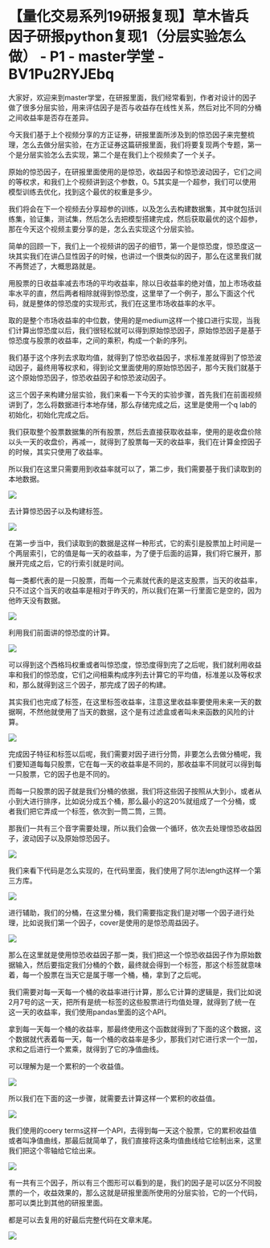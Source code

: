 # 【量化交易系列19研报复现】草木皆兵因子研报python复现1（分层实验怎么做） - P1 - master学堂 - BV1Pu2RYJEbq

大家好，欢迎来到master学堂，在研报里面，我们经常看到，作者对设计的因子做了很多分层实验，用来评估因子是否与收益存在线性关系，然后对比不同的分桶之间收益率是否存在差异。

今天我们基于上个视频分享的方正证券，研报里面所涉及到的惊恐因子来完整梳理，怎么去做分层实验，在方正证券这篇研报里面，我们将要复现两个专题，第一个是分层实验怎么去实现，第二个是在我们上个视频卖了一个关子。

原始的惊恐因子，在研报里面使用的是惊恐，收益因子和惊恐波动因子，它们之间的等权求，和我们上个视频讲到这个参数，0。5其实是一个超参，我们可以使用模型训练去优化，找到这个最优的权重是多少。

我们将会在下一个视频去分享超参的训练，以及怎么去构建数据集，其中就包括训练集，验证集，测试集，然后怎么去把模型搭建完成，然后获取最优的这个超参，那在今天这个视频主要分享的是，怎么去实现这个分层实验。

简单的回顾一下，我们上一个视频讲的因子的细节，第一个是惊恐度，惊恐度这一块其实我们在讲凸显性因子的时候，也讲过一个很类似的因子，那么在这里我们就不再赘述了，大概思路就是。

用股票的日收益率减去市场的平均收益率，除以日收益率的绝对值，加上市场收益率水平的直，然后两者相除就得到惊恐度，这里举了一个例子，那么下面这个代码，就是整体的惊恐度的实现形式，我们在这里市场收益率的水平。

取的是整个市场收益率的中位数，使用的是medium这样一个接口进行实现，当我们计算出惊恐度以后，我们很轻松就可以得到原始惊恐因子，原始惊恐因子是基于惊恐度与股票的收益率，之间的乘积，构成一个新的序列。

我们基于这个序列去求取均值，就得到了惊恐收益因子，求标准差就得到了惊恐波动因子，最终用等权求和，得到论文里面使用的原始惊恐因子，那今天我们就基于这个原始惊恐因子，惊恐收益因子和惊恐波动因子。

这三个因子来构建分层实验，我们来看一下今天的实验步骤，首先我们在前面视频讲到了，怎么将数据进行本地存储，那么存储完成之后，这里是使用一个q lab的初始化，初始化完成之后。

我们获取整个股票数据集的所有股票，然后去直接获取收益率，使用的是收盘价除以头一天的收盘价，再减一，就得到了股票每一天的收益率，我们在计算金控因子的时候，其实只使用了收益率。

所以我们在这里只需要用到收益率就可以了，第二步，我们需要基于我们读取到的本地数据。

![](img/615055f16faf773ef51f9a09e02b3564_1.png)

去计算惊恐因子以及构建标签。

![](img/615055f16faf773ef51f9a09e02b3564_3.png)

在第一步当中，我们读取到的数据是这样一种形式，它的索引是股票加上时间是一个两层索引，它的值是每一天的收益率，为了便于后面的运算，我们将它展开，那展开完成之后，它的行索引就是时间。

每一类都代表的是一只股票，而每一个元素就代表的是这支股票，当天的收益率，只不过这个当天的收益率是相对于昨天的，所以我们在第一行里面它是空的，因为他昨天没有数据。



![](img/615055f16faf773ef51f9a09e02b3564_5.png)

利用我们前面讲的惊恐度的计算。

![](img/615055f16faf773ef51f9a09e02b3564_7.png)

可以得到这个西格玛权重或者叫惊恐度，惊恐度得到完了之后呢，我们就利用收益率和我们的惊恐度，它们之间相乘构成序列去计算它的平均值，标准差以及等权求和，那么就得到这三个因子，那完成了因子的构建。

其实我们也完成了标签，在这里标签收益率，注意这里收益率要使用未来一天的数据啊，不然他就使用了当天的数据，这个是有过滤盒或者叫未来函数的风险的计算。



![](img/615055f16faf773ef51f9a09e02b3564_9.png)

完成因子特征和标签以后呢，我们需要对因子进行分筒，非要怎么去做分桶呢，我们要知道每每只股票，它在每一天的收益率是不同的，那收益率不同就可以得到每一只股票，它的因子也是不同的。

而每一只股票的因子就是我们分桶的依据，我们将这些因子按照从大到小，或者从小到大进行排序，比如说分成五个桶，那么最小的这20%就组成了一个分桶，或者我们把它弄成一个标签，依次到一筒二筒，三筒。

那我们一共有三个音字需要处理，所以我们会做一个循环，依次去处理惊恐收益因子，波动因子以及原始惊恐因子。



![](img/615055f16faf773ef51f9a09e02b3564_11.png)

我们来看下代码是怎么实现的，在代码里面，我们使用了阿尔法length这样一个第三方库。

![](img/615055f16faf773ef51f9a09e02b3564_13.png)

进行辅助，我们的分桶，在这里分桶，我们需要指定我们是对哪一个因子进行处理，比如说我们第一个因子，cover是使用的是惊恐周益因子。



![](img/615055f16faf773ef51f9a09e02b3564_15.png)

那么在这里就是使用惊恐收益因子那一类，我们把这一个惊恐收益因子作为原始数据输入，然后要指定我们分桶的个数，最终就会得到一个标签，那这个标签就意味着，每一个股票在当天它是属于哪一个桶，桶，拿到了之后呢。

我们需要对每一天每一个桶的收益率进行计算，那么它计算的逻辑是，我们比如说2月7号的这一天，把所有是统一标签的这些股票进行均值处理，就得到了统一在这一天的收益率，我们使用pandas里面的这个API。

拿到每一天每一个桶的收益率，那最终使用这个函数就得到了下面的这个数据，这个数据就代表着每一天，每一个桶的收益率是多少，那我们对它进行求一个一加，求和之后进行一个累乘，就得到了它的净值曲线。

可以理解为是一个累积的一个收益值。

![](img/615055f16faf773ef51f9a09e02b3564_17.png)

所以我们在下面的这一步骤，就需要去计算这样一个累积的收益值。

![](img/615055f16faf773ef51f9a09e02b3564_19.png)

我们使用的coery terms这样一个API，去得到每一天这个股票，它的累积收益值或者叫净值曲线，那最后就简单了，我们直接将这条均值曲线给它绘制出来，这里我们把这个零轴给它绘出来。



![](img/615055f16faf773ef51f9a09e02b3564_21.png)

有一共有三个因子，所以有三个图形可以看到的是，我们的因子是可以区分不同股票的一个，收益效果的，那么这就是研报里面所使用的分层实验，它的一个代码，那可以类比到其他的研报里面。

都是可以去复用的好最后完整代码在文章末尾。

![](img/615055f16faf773ef51f9a09e02b3564_23.png)